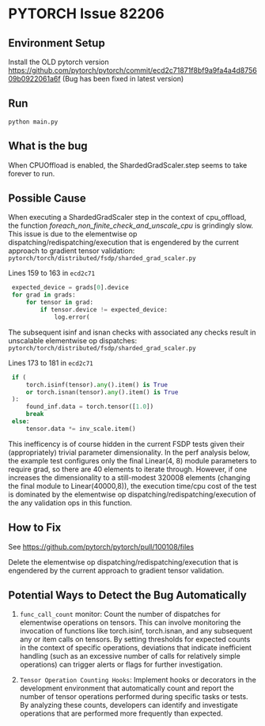 # PYTORCH Issue 82206

## Environment Setup

Install the OLD pytorch version https://github.com/pytorch/pytorch/commit/ecd2c71871f8bf9a9fa4a4d875609b0922061a6f (Bug has been fixed in latest version)

## Run

`python main.py`

## What is the bug

When CPUOffload is enabled, the ShardedGradScaler.step seems to take forever to run.

## Possible Cause

When executing a ShardedGradScaler step in the context of cpu_offload, the function _foreach_non_finite_check_and_unscale_cpu_ is grindingly slow. This issue is due to the elementwise op dispatching/redispatching/execution that is engendered by the current approach to gradient tensor validation:
`pytorch/torch/distributed/fsdp/sharded_grad_scaler.py`

Lines 159 to 163 in `ecd2c71`
```python
 expected_device = grads[0].device 
 for grad in grads: 
     for tensor in grad: 
         if tensor.device != expected_device: 
             log.error( 
```

The subsequent isinf and isnan checks with associated any checks result in unscalable elementwise op dispatches:
`pytorch/torch/distributed/fsdp/sharded_grad_scaler.py`

Lines 173 to 181 in `ecd2c71`

```python
 if ( 
     torch.isinf(tensor).any().item() is True 
     or torch.isnan(tensor).any().item() is True 
 ): 
     found_inf.data = torch.tensor([1.0]) 
     break 
 else: 
     tensor.data *= inv_scale.item() 
```

This inefficency is of course hidden in the current FSDP tests given their (appropriately) trivial parameter dimensionality. In the perf analysis below, the example test configures only the final Linear(4, 8) module parameters to require grad, so there are 40 elements to iterate through. However, if one increases the dimensionality to a still-modest 320008 elements (changing the final module to Linear(40000,8)), the execution time/cpu cost of the test is dominated by the elementwise op dispatching/redispatching/execution of the any validation ops in this function.

## How to Fix

See https://github.com/pytorch/pytorch/pull/100108/files

Delete the elementwise op dispatching/redispatching/execution that is engendered by the current approach to gradient tensor validation.

## Potential Ways to Detect the Bug Automatically

1. `func_call_count` monitor: Count the number of dispatches for elementwise operations on tensors. This can involve monitoring the invocation of functions like torch.isinf, torch.isnan, and any subsequent any or item calls on tensors. By setting thresholds for expected counts in the context of specific operations, deviations that indicate inefficient handling (such as an excessive number of calls for relatively simple operations) can trigger alerts or flags for further investigation.

2. `Tensor Operation Counting Hooks`: Implement hooks or decorators in the development environment that automatically count and report the number of tensor operations performed during specific tasks or tests. By analyzing these counts, developers can identify and investigate operations that are performed more frequently than expected.